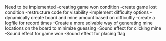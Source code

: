 Need to be implemented
-creating game won condition
-create game lost condition
-restructure code for visability
-implement difficulty options
-dynamically create board and mine amount based on difficultly
-create a logfile for record times
-Create a more solvable way of generating mine locations on the board to minimize guessing
-Sound effect for clicking mine
-Sound effect for game won
-Sound effect for placing flag
